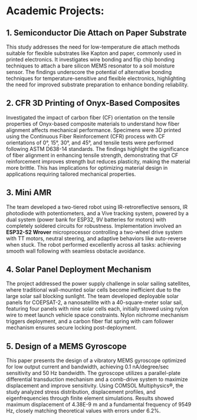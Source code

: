 # Academic Projects:

## 1. Semiconductor Die Attach on Paper Substrate
This study addresses the need for low-temperature die attach methods suitable for flexible substrates like Kapton and paper, commonly used in printed electronics. It investigates wire bonding and flip chip bonding techniques to attach a bare silicon MEMS resonator to a soil moisture sensor. The findings underscore the potential of alternative bonding techniques for temperature-sensitive and flexible electronics, highlighting the need for improved substrate preparation to enhance bonding reliability.


## 2. CFR 3D Printing of Onyx-Based Composites
Investigated the impact of carbon fiber (CF) orientation on the tensile properties of Onyx-based composite materials to understand how fiber alignment affects mechanical performance. Specimens were 3D printed using the Continuous Fiber Reinforcement (CFR) process with CF orientations of 0°, 15°, 30°, and 45°, and tensile tests were performed following ASTM D638-14 standards. The findings highlight the significance of fiber alignment in enhancing tensile strength, demonstrating that CF reinforcement improves strength but reduces plasticity, making the material more brittle. This has implications for optimizing material design in applications requiring tailored mechanical properties.


## 3. Mini AMR
The team developed a two-tiered robot using IR-retroreflective sensors, IR photodiode with potentiometers, and a Vive tracking system, powered by a dual system (power bank for ESP32, 9V batteries for motors) with completely soldered circuits for robustness. Implementation involved an **ESP32-S2 Wrover** microprocessor controlling a two-wheel drive system with TT motors, neutral steering, and adaptive behaviors like auto-reverse when stuck. The robot performed excellently across all tasks: achieving smooth wall following with seamless obstacle avoidance.


## 4. Solar Panel Deployment Mechanism
The project addressed the power supply challenge in solar sailing satellites, where traditional wall-mounted solar cells become inefficient due to the large solar sail blocking sunlight. The team developed deployable solar panels for COEPSAT-2, a nanosatellite with a 40-square-meter solar sail, featuring four panels with nine solar cells each, initially stowed using nylon wire to meet launch vehicle space constraints. Nylon nichrome mechanism triggers deployment, and a carbon fiber flat spring with cam follower mechanism ensures secure locking post-deployment.

## 5. Design of a MEMS Gyroscope
This paper presents the design of a vibratory MEMS gyroscope optimized for low output current and bandwidth, achieving 0.1 nA/degree/sec sensitivity and 50 Hz bandwidth. The gyroscope utilizes a parallel-plate differential transduction mechanism and a comb-drive system to maximize displacement and improve sensitivity. Using COMSOL Multiphysics®, the study analyzed stress distribution, displacement profiles, and eigenfrequencies through finite element simulations. Results showed maximum displacement of 4.38E-9 m and a fundamental frequency of 9549 Hz, closely matching theoretical values with errors under 6.2\%.
